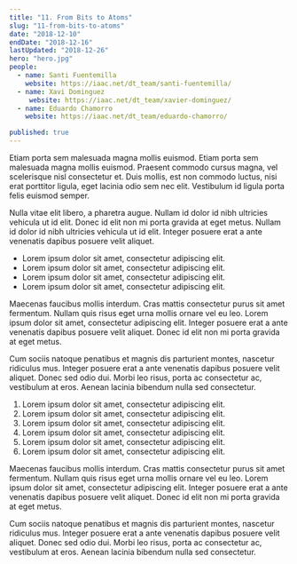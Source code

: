 ```yaml
---
title: "11. From Bits to Atoms"
slug: "11-from-bits-to-atoms"
date: "2018-12-10"
endDate: "2018-12-16"
lastUpdated: "2018-12-26"
hero: "hero.jpg"
people:
  - name: Santi Fuentemilla
    website: https://iaac.net/dt_team/santi-fuentemilla/
  - name: Xavi Dominguez
  	 website: https://iaac.net/dt_team/xavier-dominguez/
  - name: Eduardo Chamorro
    website: https://iaac.net/dt_team/eduardo-chamorro/

published: true
---
```


Etiam porta sem malesuada magna mollis euismod. Etiam porta sem malesuada magna mollis euismod. Praesent commodo cursus magna, vel scelerisque nisl consectetur et. Duis mollis, est non commodo luctus, nisi erat porttitor ligula, eget lacinia odio sem nec elit. Vestibulum id ligula porta felis euismod semper.

Nulla vitae elit libero, a pharetra augue. Nullam id dolor id nibh ultricies vehicula ut id elit. Donec id elit non mi porta gravida at eget metus. Nullam id dolor id nibh ultricies vehicula ut id elit. Integer posuere erat a ante venenatis dapibus posuere velit aliquet.

- Lorem ipsum dolor sit amet, consectetur adipiscing elit.
- Lorem ipsum dolor sit amet, consectetur adipiscing elit.
- Lorem ipsum dolor sit amet, consectetur adipiscing elit.
- Lorem ipsum dolor sit amet, consectetur adipiscing elit.

Maecenas faucibus mollis interdum. Cras mattis consectetur purus sit amet fermentum. Nullam quis risus eget urna mollis ornare vel eu leo. Lorem ipsum dolor sit amet, consectetur adipiscing elit. Integer posuere erat a ante venenatis dapibus posuere velit aliquet. Donec id elit non mi porta gravida at eget metus.

Cum sociis natoque penatibus et magnis dis parturient montes, nascetur ridiculus mus. Integer posuere erat a ante venenatis dapibus posuere velit aliquet. Donec sed odio dui. Morbi leo risus, porta ac consectetur ac, vestibulum at eros. Aenean lacinia bibendum nulla sed consectetur.

1. Lorem ipsum dolor sit amet, consectetur adipiscing elit.
2. Lorem ipsum dolor sit amet, consectetur adipiscing elit.
3. Lorem ipsum dolor sit amet, consectetur adipiscing elit.
4. Lorem ipsum dolor sit amet, consectetur adipiscing elit.
5. Lorem ipsum dolor sit amet, consectetur adipiscing elit.
6. Lorem ipsum dolor sit amet, consectetur adipiscing elit.

Maecenas faucibus mollis interdum. Cras mattis consectetur purus sit amet fermentum. Nullam quis risus eget urna mollis ornare vel eu leo. Lorem ipsum dolor sit amet, consectetur adipiscing elit. Integer posuere erat a ante venenatis dapibus posuere velit aliquet. Donec id elit non mi porta gravida at eget metus.

Cum sociis natoque penatibus et magnis dis parturient montes, nascetur ridiculus mus. Integer posuere erat a ante venenatis dapibus posuere velit aliquet. Donec sed odio dui. Morbi leo risus, porta ac consectetur ac, vestibulum at eros. Aenean lacinia bibendum nulla sed consectetur.

